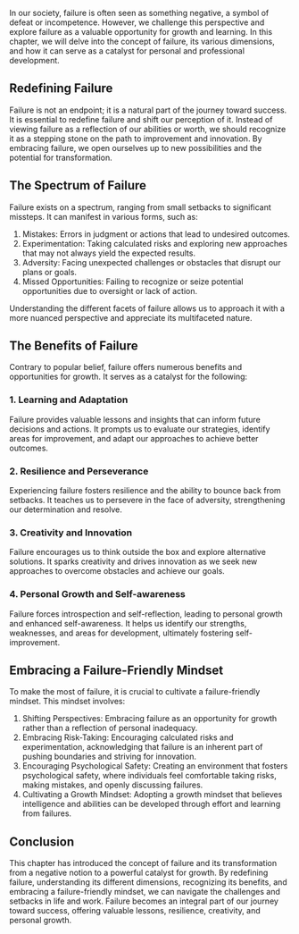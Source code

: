 
In our society, failure is often seen as something negative, a symbol of defeat or incompetence. However, we challenge this perspective and explore failure as a valuable opportunity for growth and learning. In this chapter, we will delve into the concept of failure, its various dimensions, and how it can serve as a catalyst for personal and professional development.

## Redefining Failure

Failure is not an endpoint; it is a natural part of the journey toward success. It is essential to redefine failure and shift our perception of it. Instead of viewing failure as a reflection of our abilities or worth, we should recognize it as a stepping stone on the path to improvement and innovation. By embracing failure, we open ourselves up to new possibilities and the potential for transformation.

## The Spectrum of Failure

Failure exists on a spectrum, ranging from small setbacks to significant missteps. It can manifest in various forms, such as:

1. Mistakes: Errors in judgment or actions that lead to undesired outcomes.
2. Experimentation: Taking calculated risks and exploring new approaches that may not always yield the expected results.
3. Adversity: Facing unexpected challenges or obstacles that disrupt our plans or goals.
4. Missed Opportunities: Failing to recognize or seize potential opportunities due to oversight or lack of action.

Understanding the different facets of failure allows us to approach it with a more nuanced perspective and appreciate its multifaceted nature.

## The Benefits of Failure

Contrary to popular belief, failure offers numerous benefits and opportunities for growth. It serves as a catalyst for the following:

### 1\. Learning and Adaptation

Failure provides valuable lessons and insights that can inform future decisions and actions. It prompts us to evaluate our strategies, identify areas for improvement, and adapt our approaches to achieve better outcomes.

### 2\. Resilience and Perseverance

Experiencing failure fosters resilience and the ability to bounce back from setbacks. It teaches us to persevere in the face of adversity, strengthening our determination and resolve.

### 3\. Creativity and Innovation

Failure encourages us to think outside the box and explore alternative solutions. It sparks creativity and drives innovation as we seek new approaches to overcome obstacles and achieve our goals.

### 4\. Personal Growth and Self-awareness

Failure forces introspection and self-reflection, leading to personal growth and enhanced self-awareness. It helps us identify our strengths, weaknesses, and areas for development, ultimately fostering self-improvement.

## Embracing a Failure-Friendly Mindset

To make the most of failure, it is crucial to cultivate a failure-friendly mindset. This mindset involves:

1. Shifting Perspectives: Embracing failure as an opportunity for growth rather than a reflection of personal inadequacy.
2. Embracing Risk-Taking: Encouraging calculated risks and experimentation, acknowledging that failure is an inherent part of pushing boundaries and striving for innovation.
3. Encouraging Psychological Safety: Creating an environment that fosters psychological safety, where individuals feel comfortable taking risks, making mistakes, and openly discussing failures.
4. Cultivating a Growth Mindset: Adopting a growth mindset that believes intelligence and abilities can be developed through effort and learning from failures.

## Conclusion

This chapter has introduced the concept of failure and its transformation from a negative notion to a powerful catalyst for growth. By redefining failure, understanding its different dimensions, recognizing its benefits, and embracing a failure-friendly mindset, we can navigate the challenges and setbacks in life and work. Failure becomes an integral part of our journey toward success, offering valuable lessons, resilience, creativity, and personal growth.
